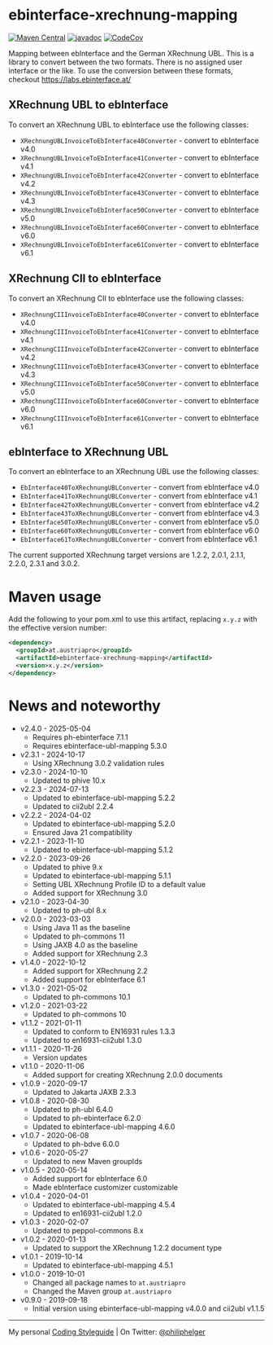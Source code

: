 # ebinterface-xrechnung-mapping

[![Maven Central](https://maven-badges.herokuapp.com/maven-central/at.austriapro/ebinterface-xrechnung-mapping/badge.svg)](https://maven-badges.herokuapp.com/maven-central/at.austriapro/ebinterface-xrechnung-mapping) 
[![javadoc](https://javadoc.io/badge2/at.austriapro/ebinterface-xrechnung-mapping/javadoc.svg)](https://javadoc.io/doc/at.austriapro/ebinterface-xrechnung-mapping)
[![CodeCov](https://codecov.io/gh/austriapro/ebinterface-xrechnung-mapping/branch/master/graph/badge.svg)](https://codecov.io/gh/austriapro/ebinterface-xrechnung-mapping)

Mapping between ebInterface and the German XRechnung UBL.
This is a library to convert between the two formats.
There is no assigned user interface or the like.
To use the conversion between these formats, checkout https://labs.ebinterface.at/

## XRechnung UBL to ebInterface

To convert an XRechnung UBL to ebInterface use the following classes:
* `XRechnungUBLInvoiceToEbInterface40Converter` - convert to ebInterface v4.0
* `XRechnungUBLInvoiceToEbInterface41Converter` - convert to ebInterface v4.1
* `XRechnungUBLInvoiceToEbInterface42Converter` - convert to ebInterface v4.2
* `XRechnungUBLInvoiceToEbInterface43Converter` - convert to ebInterface v4.3
* `XRechnungUBLInvoiceToEbInterface50Converter` - convert to ebInterface v5.0
* `XRechnungUBLInvoiceToEbInterface60Converter` - convert to ebInterface v6.0
* `XRechnungUBLInvoiceToEbInterface61Converter` - convert to ebInterface v6.1

## XRechnung CII to ebInterface

To convert an XRechnung CII to ebInterface use the following classes:
* `XRechnungCIIInvoiceToEbInterface40Converter` - convert to ebInterface v4.0
* `XRechnungCIIInvoiceToEbInterface41Converter` - convert to ebInterface v4.1
* `XRechnungCIIInvoiceToEbInterface42Converter` - convert to ebInterface v4.2
* `XRechnungCIIInvoiceToEbInterface43Converter` - convert to ebInterface v4.3
* `XRechnungCIIInvoiceToEbInterface50Converter` - convert to ebInterface v5.0
* `XRechnungCIIInvoiceToEbInterface60Converter` - convert to ebInterface v6.0
* `XRechnungCIIInvoiceToEbInterface61Converter` - convert to ebInterface v6.1

## ebInterface to XRechnung UBL

To convert an ebInterface to an XRechnung UBL use the following classes:
* `EbInterface40ToXRechnungUBLConverter` - convert from ebInterface v4.0
* `EbInterface41ToXRechnungUBLConverter` - convert from ebInterface v4.1
* `EbInterface42ToXRechnungUBLConverter` - convert from ebInterface v4.2
* `EbInterface43ToXRechnungUBLConverter` - convert from ebInterface v4.3
* `EbInterface50ToXRechnungUBLConverter` - convert from ebInterface v5.0
* `EbInterface60ToXRechnungUBLConverter` - convert from ebInterface v6.0
* `EbInterface61ToXRechnungUBLConverter` - convert from ebInterface v6.1

The current supported XRechnung target versions are 1.2.2, 2.0.1, 2.1.1, 2.2.0, 2.3.1 and 3.0.2.

# Maven usage

Add the following to your pom.xml to use this artifact, replacing `x.y.z` with the effective version number:

```xml
<dependency>
  <groupId>at.austriapro</groupId>
  <artifactId>ebinterface-xrechnung-mapping</artifactId>
  <version>x.y.z</version>
</dependency>
```

# News and noteworthy

* v2.4.0 - 2025-05-04
    * Requires ph-ebinterface 7.1.1
    * Requires ebinterface-ubl-mapping 5.3.0
* v2.3.1 - 2024-10-17
    * Using XRechnung 3.0.2 validation rules
* v2.3.0 - 2024-10-10
    * Updated to phive 10.x
* v2.2.3 - 2024-07-13
    * Updated to ebinterface-ubl-mapping 5.2.2
    * Updated to cii2ubl 2.2.4
* v2.2.2 - 2024-04-02
    * Updated to ebinterface-ubl-mapping 5.2.0
    * Ensured Java 21 compatibility
* v2.2.1 - 2023-11-10
    * Updated to ebinterface-ubl-mapping 5.1.2
* v2.2.0 - 2023-09-26
    * Updated to phive 9.x
    * Updated to ebinterface-ubl-mapping 5.1.1
    * Setting UBL XRechnung Profile ID to a default value
    * Added support for XRechnung 3.0
* v2.1.0 - 2023-04-30
    * Updated to ph-ubl 8.x
* v2.0.0 - 2023-03-03
    * Using Java 11 as the baseline
    * Updated to ph-commons 11
    * Using JAXB 4.0 as the baseline
    * Added support for XRechnung 2.3
* v1.4.0 - 2022-10-12
    * Added support for XRechnung 2.2
    * Added support for ebInterface 6.1
* v1.3.0 - 2021-05-02
    * Updated to ph-commons 10.1
* v1.2.0 - 2021-03-22
    * Updated to ph-commons 10
* v1.1.2 - 2021-01-11
    * Updated to conform to EN16931 rules 1.3.3
    * Updated to en16931-cii2ubl 1.3.0
* v1.1.1 - 2020-11-26
    * Version updates
* v1.1.0 - 2020-11-06
    * Added support for creating XRechnung 2.0.0 documents
* v1.0.9 - 2020-09-17
    * Updated to Jakarta JAXB 2.3.3
* v1.0.8 - 2020-08-30
    * Updated to ph-ubl 6.4.0
    * Updated to ph-ebinterface 6.2.0
    * Updated to ebinterface-ubl-mapping 4.6.0
* v1.0.7 - 2020-06-08
    * Updated to ph-bdve 6.0.0
* v1.0.6 - 2020-05-27
    * Updated to new Maven groupIds
* v1.0.5 - 2020-05-14
    * Added support for ebInterface 6.0
    * Made ebInterface customizer customizable
* v1.0.4 - 2020-04-01
    * Updated to ebinterface-ubl-mapping 4.5.4
    * Updated to en16931-cii2ubl 1.2.0
* v1.0.3 - 2020-02-07
    * Updated to peppol-commons 8.x
* v1.0.2 - 2020-01-13
    * Updated to support the XRechnung 1.2.2 document type
* v1.0.1 - 2019-10-14
    * Updated to ebinterface-ubl-mapping 4.5.1
* v1.0.0 - 2019-10-01
    * Changed all package names to `at.austriapro`
    * Changed the Maven group `at.austriapro`
* v0.9.0 - 2019-09-18
    * Initial version using ebinterface-ubl-mapping v4.0.0 and cii2ubl v1.1.5

---

My personal [Coding Styleguide](https://github.com/phax/meta/blob/master/CodingStyleguide.md) |
On Twitter: <a href="https://twitter.com/philiphelger">@philiphelger</a>
